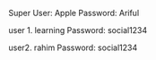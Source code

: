 Super User: Apple
Password: Ariful

user 1. learning
Password: social1234

user2. rahim
Password: social1234
